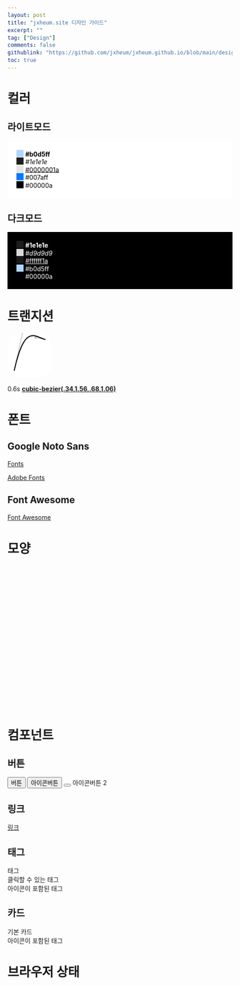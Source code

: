 ```yaml
---
layout: post
title: "jxheum.site 디자인 가이드"
excerpt: ""
tag: ["Design"]
comments: false
githublink: "https://github.com/jxheum/jxheum.github.io/blob/main/design/index.md"
toc: true
---
```


<script>
    ismoved = 0;
</script>

# 컬러

## 라이트모드
<div style="background:#fff;padding:20px;color:#000;">
<input style="background: #b0d5ff;padding: 0px;vertical-align: 2px;height: 16px;width: 16px;border:none;" disabled> <b>#b0d5ff</b><br>
<input style="background: #1e1e1e;padding: 0px;vertical-align: 2px;height: 16px;width: 16px;border:none;" disabled> <i>#1e1e1e</i><br>
<input style="background: #0000001a;padding: 0px;vertical-align: 2px;height: 16px;width: 16px;border:none;" disabled> <u>#0000001a</u><br>
<input style="background: #007aff;padding: 0px;vertical-align: 2px;height: 16px;width: 16px;border:none;" disabled> #007aff<br>
<input style="background: #00000a;padding: 0px;vertical-align: 2px;height: 16px;width: 16px;border:none;" disabled> #00000a<br>
</div>

## 다크모드
<div style="background:#000;padding:20px;color:#fff;">
<input style="background: #1e1e1e;padding: 0px;vertical-align: 2px;height: 16px;width: 16px;border:none;" disabled> <b>#1e1e1e</b><br>
<input style="background: #d9d9d9;padding: 0px;vertical-align: 2px;height: 16px;width: 16px;border:none;" disabled> <i>#d9d9d9</i><br>
<input style="background: #ffffff1a;padding: 0px;vertical-align: 2px;height: 16px;width: 16px;border:none;" disabled> <u>#ffffff1a</u><br>
<input style="background: #b0d5ff;padding: 0px;vertical-align: 2px;height: 16px;width: 16px;border:none;" disabled> #b0d5ff<br>
<input style="background: #00000a;padding: 0px;vertical-align: 2px;height: 16px;width: 16px;border:none;" disabled> #00000a<br>
</div>

# 트랜지션

<img src="/asset/transition_ease.png" style="background:white;border-radius:30px;transition: translate 0.6s cubic-bezier(.34,1.56,.68,1.06), transform 0.6s cubic-bezier(.34,1.56,.68,1.06), box-shadow 0.6s cubic-bezier(.34,1.56,.68,1.06);" onclick="if (ismoved != 1) {document.querySelector('#transimg').style.translate = 'calc(100vw / 3)', ismoved = 1} else {document.querySelector('#transimg').style.translate = '', ismoved = 0}" id="transimg" class="clickevent">

0.6s <a href="https://cubic-bezier.com/#.34,1.56,.68,1.06" target="_blank" aria-label="자세히 보기">**cubic-bezier(.34,1.56,.68,1.06)**</a>

# 폰트

## Google Noto Sans
<a href="https://fonts.google.com/noto/specimen/Noto+Sans+KR" target="_blank" aria-label="구글 폰트에서 보기"><i class="fa-brands fa-google"></i> Fonts</a>

<a href="https://fonts.adobe.com/fonts/noto-sans" target="_blank" aria-label="어도비 폰트에서 보기"><i class="fa-solid fa-italic"></i> Adobe Fonts</a>

## Font Awesome
<a href="https://fontawesome.com/" target="_blank" aria-label="홈페이지로 이동"><i class="fa-solid fa-font-awesome" style="vertical-align: 1px;"></i> Font Awesome</a>

# 모양

<div style="float:left;">
<div style="width:150px;height:50px;border-radius: 200px;" class="bg clickevent"></div>
<div style="width:150px;height:260px;border-radius: 30px;margin-top:10px;" class="bg clickevent"></div>
</div>
<div style="width:150px;height:320px;border-radius: 70px;margin-left: 160px;" class="bg clickevent"></div>


# 컴포넌트

## 버튼

<button aria-label="버튼">버튼</button>
<button aria-label="아이콘버튼"><i class="fa-solid fa-font-awesome"></i> 아이콘버튼</button>
<button aria-label="아이콘버튼2"><i class="fa-solid fa-font-awesome"></i></button> 아이콘버튼 2

## 링크

[링크](#링크)

<!-- ## 체크박스

<label class="checkboxc">Checked
  <input type="checkbox" checked="checked">
  <span class="checkmark"></span>
</label>
<label class="checkboxc">Not Checked
  <input type="checkbox">
  <span class="checkmark"></span>
</label> -->

## 태그

<div class="chip">태그</div>
<div class="chip activechip">클릭할 수 있는 태그</div>
<div class="chip"><i class="fa-solid fa-font-awesome"></i> 아이콘이 포함된 태그</div>

## 카드

<div class="postitm" style="width: calc(100% - 30px);">
<div class="posttitle">기본 카드</div>
<div class="postspt"><i class="fa-solid fa-font-awesome"></i> 아이콘이 포함된 태그
</div>
</div>

# 브라우저 상태

<div id="browser"></div>

<script>
  function getPWADisplayMode() {
  if (document.referrer.startsWith('android-app://'))
    return 'twa';
  if (window.matchMedia('(display-mode: browser)').matches)
    return 'browser';
  if (window.matchMedia('(display-mode: standalone)').matches)
    return 'standalone';
  if (window.matchMedia('(display-mode: minimal-ui)').matches)
    return 'minimal-ui';
  if (window.matchMedia('(display-mode: fullscreen)').matches)
    return 'fullscreen';
  if (window.matchMedia('(display-mode: window-controls-overlay)').matches)
    return 'window-controls-overlay';

  return 'unknown';
}

document.querySelector('#browser').innerHTML = getPWADisplayMode()
</script>